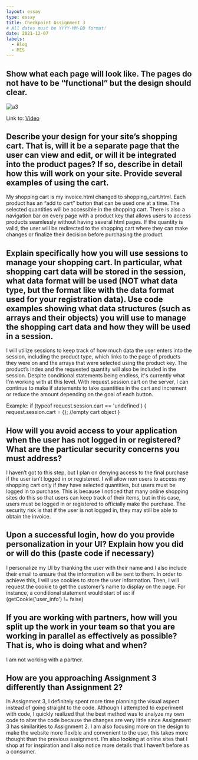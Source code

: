 ```yaml
---
layout: essay
type: essay
title: Checkpoint Assignment 3
# All dates must be YYYY-MM-DD format!
date: 2021-12-07
labels:
  - Blog
  - MIS
---
```


## Show what each page will look like. The pages do not have to be “functional” but the design should clear. 

![a3](https://user-images.githubusercontent.com/89433599/145190124-2086081f-938f-4780-9b60-14ed9c7df20d.jpg)

Link to: [Video](https://youtu.be/8tA7LB3W0Fc)

## Describe your design for your site’s shopping cart. That is, will it be a separate page that the user can view and edit, or will it be integrated into the product pages? If so, describe in detail how this will work on your site. Provide several examples of using the cart.

My shopping cart is my invoice.html changed to shopping_cart.html. Each product has an “add to cart” button that can be used one at a time. The selected quantities will be accessible in the shopping cart. There is also a navigation bar on every page with a product key that allows users to access products seamlessly without having several html pages. If the quantity is valid, the user will be redirected to the shopping cart where they can make changes or finalize their decision before purchasing the product.

## Explain specifically how you will use sessions to manage your shopping cart. In particular, what shopping cart data will be stored in the session, what data format will be used (NOT what data type, but the format like with the data format used for your registration data). Use code examples showing what data structures (such as arrays and their objects) you will use to manage the shopping cart data and how they will be used in a session.

I will utilize sessions to keep track of how much data the user enters into the session, including the product type, which links to the page of products they were on and the arrays that were selected using the product key. The product’s index and the requested quantity will also be included in the session. Despite conditional statements being endless, it's currently what I'm working with at this level. With request.session.cart on the server, I can continue to make if statements to take quantities in the cart and increment or reduce the amount depending on the goal of each button.

Example: if (typeof request.session.cart == 'undefined') {
            request.session.cart = {}; //empty cart object
        }
     

##  How will you avoid access to your application when the user has not logged in or registered? What are the particular security concerns you must address?

I haven’t got to this step, but I plan on denying access to the final purchase if the user isn’t logged in or registered. I will allow non users to access my shopping cart only if they have selected quantities, but users must be logged in to purchase. This is because I noticed that many online shopping sites do this so that users can keep track of their items, but in this case, users must be logged in or registered to officially make the purchase. The security risk is that if the user is not logged in, they may still be able to obtain the invoice.

## Upon a successful login, how do you provide personalization in your UI? Explain how you did or will do this (paste code if necessary)

I personalize my UI by thanking the user with their name and I also include their email to ensure that the information will be sent to them. In order to achieve this, I will use cookies to store the user information. Then, I will request the cookie to get the customer’s name to display on the page. For instance, a conditional statement would start of as: if (getCookie('user_info') != false)

## If you are working with partners, how will you split up the work in your team so that you are working in parallel as effectively as possible? That is, who is doing what and when?

I am not working with a partner.

## How are you approaching Assignment 3 differently than Assignment 2?

In Assignment 3, I definitely spent more time planning the visual aspect instead of going straight to the code. Although I attempted to experiment with code, I quickly realized that the best method was to analyze my own code to alter the code because the changes are very little since Assignment 3 has similarities to Assignment 2. I am also focusing more on the design to make the website more flexible and convenient to the user, this takes more thought than the previous assignment. I’m also looking at online sites that I shop at for inspiration and I also notice more details that I haven’t before as a consumer.

